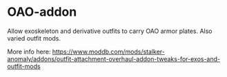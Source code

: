 # OAO-addon
Allow exoskeleton and derivative outfits to carry OAO armor plates. Also varied outfit mods.

More info here: https://www.moddb.com/mods/stalker-anomaly/addons/outfit-attachment-overhaul-addon-tweaks-for-exos-and-outfit-mods
